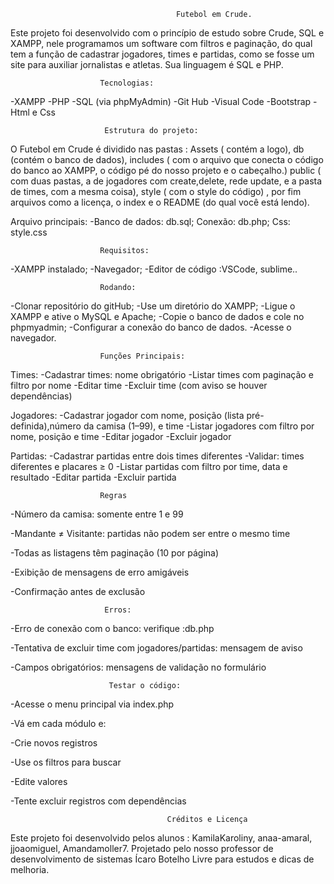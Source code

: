                                          Futebol em Crude.

Este projeto foi desenvolvido com o princípio de estudo sobre Crude, SQL e XAMPP, nele programamos um  software com filtros e paginação, do qual tem a função de cadastrar  jogadores, times e partidas, como se fosse um site para auxiliar jornalistas e atletas. Sua linguagem é SQL e PHP.


                        Tecnologias:
-XAMPP
-PHP
-SQL (via phpMyAdmin)
-Git Hub
-Visual Code
-Bootstrap
-Html e Css

                         Estrutura do projeto:

 O Futebol em Crude é dividido nas pastas : Assets ( contém a logo), db (contém o banco de dados), includes ( com  o arquivo que conecta o código do banco ao XAMPP, o código pé do nosso projeto e o cabeçalho.) public ( com duas pastas, a de jogadores com create,delete, rede update, e a pasta de times, com a mesma coisa), style ( com o style do código) , por fim arquivos como a licença, o index e o README (do qual você está lendo).

Arquivo principais:
-Banco de dados: db.sql;
Conexão: db.php;
Css: style.css


                        Requisitos:
-XAMPP instalado;
-Navegador;
-Editor de código :VSCode, sublime..


                        Rodando:
-Clonar repositório do gitHub;
-Use um diretório do XAMPP;
-Ligue o  XAMPP  e ative o MySQL e Apache;
-Copie o banco de dados e cole no phpmyadmin;
-Configurar a conexão do banco de dados.
-Acesse o navegador.




                        Funções Principais:

Times:
-Cadastrar times: nome obrigatório
-Listar times com paginação e filtro por nome
-Editar time
-Excluir time (com aviso se houver dependências)



Jogadores:
-Cadastrar jogador com nome, posição (lista pré-definida),número da camisa (1–99), e time
-Listar jogadores com filtro por nome, posição e time
-Editar jogador
-Excluir jogador



Partidas:
-Cadastrar partidas entre dois times diferentes
-Validar: times diferentes e placares ≥ 0
-Listar partidas com filtro por time, data e resultado
-Editar partida
-Excluir partida



                        Regras

-Número da camisa: somente entre 1 e 99


-Mandante ≠ Visitante: partidas não podem ser entre o mesmo time


-Todas as listagens têm paginação (10 por página)


-Exibição de mensagens de erro amigáveis


-Confirmação antes de exclusão


                         Erros:

-Erro de conexão com o banco: verifique :db.php


-Tentativa de excluir time com jogadores/partidas: mensagem de aviso


-Campos obrigatórios: mensagens de validação no formulário



                          Testar o código:


-Acesse o menu principal via index.php


-Vá em cada módulo e:


-Crie novos registros


-Use os filtros para buscar


-Edite valores


-Tente excluir registros com dependências




                                       Créditos e Licença

Este projeto foi desenvolvido pelos alunos : KamilaKaroliny, anaa-amaral, jjoaomiguel, Amandamoller7.
Projetado pelo nosso professor de desenvolvimento de sistemas Ícaro Botelho
Livre para estudos e dicas de melhoria.

